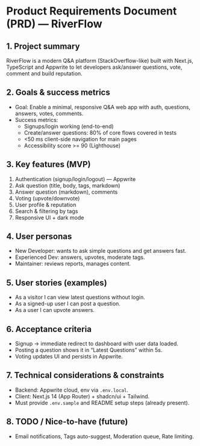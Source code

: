 # Product Requirements Document (PRD) — RiverFlow

## 1. Project summary
RiverFlow is a modern Q&A platform (StackOverflow-like) built with Next.js, TypeScript and Appwrite to let developers ask/answer questions, vote, comment and build reputation.

## 2. Goals & success metrics
- Goal: Enable a minimal, responsive Q&A web app with auth, questions, answers, votes, comments.
- Success metrics:
  - Signups/login working (end-to-end)
  - Create/answer questions: 80% of core flows covered in tests
  - <50 ms client-side navigation for main pages
  - Accessibility score >= 90 (Lighthouse)

## 3. Key features (MVP)
1. Authentication (signup/login/logout) — Appwrite
2. Ask question (title, body, tags, markdown)
3. Answer question (markdown), comments
4. Voting (upvote/downvote)
5. User profile & reputation
6. Search & filtering by tags
7. Responsive UI + dark mode

## 4. User personas
- New Developer: wants to ask simple questions and get answers fast.
- Experienced Dev: answers, upvotes, moderate tags.
- Maintainer: reviews reports, manages content.

## 5. User stories (examples)
- As a visitor I can view latest questions without login.
- As a signed-up user I can post a question.
- As a user I can upvote answers.

## 6. Acceptance criteria
- Signup -> immediate redirect to dashboard with user data loaded.
- Posting a question shows it in “Latest Questions” within 5s.
- Voting updates UI and persists in Appwrite.

## 7. Technical considerations & constraints
- Backend: Appwrite cloud, env via `.env.local`.
- Client: Next.js 14 (App Router) + shadcn/ui + Tailwind.
- Must provide `.env.sample` and README setup steps (already present).

## 8. TODO / Nice-to-have (future)
- Email notifications, Tags auto-suggest, Moderation queue, Rate limiting.

